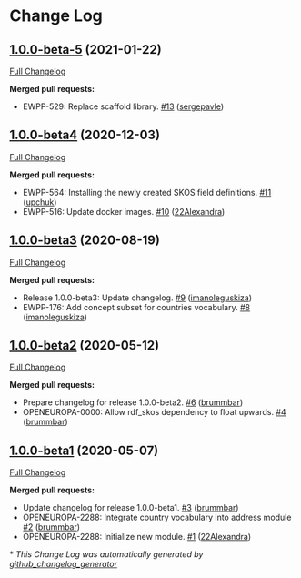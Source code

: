 # Change Log

## [1.0.0-beta-5](https://github.com/openeuropa/oe_corporate_countries/tree/1.0.0-beta-5) (2021-01-22)
[Full Changelog](https://github.com/openeuropa/oe_corporate_countries/compare/1.0.0-beta4...1.0.0-beta-5)

**Merged pull requests:**

- EWPP-529: Replace scaffold library. [\#13](https://github.com/openeuropa/oe_corporate_countries/pull/13) ([sergepavle](https://github.com/sergepavle))

## [1.0.0-beta4](https://github.com/openeuropa/oe_corporate_countries/tree/1.0.0-beta4) (2020-12-03)

[Full Changelog](https://github.com/openeuropa/oe_corporate_countries/compare/1.0.0-beta3...1.0.0-beta4)

**Merged pull requests:**

- EWPP-564: Installing the newly created SKOS field definitions. [\#11](https://github.com/openeuropa/oe_corporate_countries/pull/11) ([upchuk](https://github.com/upchuk))
- EWPP-516: Update docker images. [\#10](https://github.com/openeuropa/oe_corporate_countries/pull/10) ([22Alexandra](https://github.com/22Alexandra))

## [1.0.0-beta3](https://github.com/openeuropa/oe_corporate_countries/tree/1.0.0-beta3) (2020-08-19)

[Full Changelog](https://github.com/openeuropa/oe_corporate_countries/compare/1.0.0-beta2...1.0.0-beta3)

**Merged pull requests:**

- Release 1.0.0-beta3: Update changelog. [\#9](https://github.com/openeuropa/oe_corporate_countries/pull/9) ([imanoleguskiza](https://github.com/imanoleguskiza))
- EWPP-176: Add concept subset for countries vocabulary. [\#8](https://github.com/openeuropa/oe_corporate_countries/pull/8) ([imanoleguskiza](https://github.com/imanoleguskiza))

## [1.0.0-beta2](https://github.com/openeuropa/oe_corporate_countries/tree/1.0.0-beta2) (2020-05-12)

[Full Changelog](https://github.com/openeuropa/oe_corporate_countries/compare/1.0.0-beta1...1.0.0-beta2)

**Merged pull requests:**

- Prepare changelog for release 1.0.0-beta2. [\#6](https://github.com/openeuropa/oe_corporate_countries/pull/6) ([brummbar](https://github.com/brummbar))
- OPENEUROPA-0000: Allow rdf\_skos dependency to float upwards. [\#4](https://github.com/openeuropa/oe_corporate_countries/pull/4) ([brummbar](https://github.com/brummbar))

## [1.0.0-beta1](https://github.com/openeuropa/oe_corporate_countries/tree/1.0.0-beta1) (2020-05-07)

[Full Changelog](https://github.com/openeuropa/oe_corporate_countries/compare/48296a040875cf1bc25ae7ee41c68c918f345c7e...1.0.0-beta1)

**Merged pull requests:**

- Update changelog for release 1.0.0-beta1. [\#3](https://github.com/openeuropa/oe_corporate_countries/pull/3) ([brummbar](https://github.com/brummbar))
- OPENEUROPA-2288: Integrate country vocabulary into address module [\#2](https://github.com/openeuropa/oe_corporate_countries/pull/2) ([brummbar](https://github.com/brummbar))
- OPENEUROPA-2288: Initialize new module. [\#1](https://github.com/openeuropa/oe_corporate_countries/pull/1) ([22Alexandra](https://github.com/22Alexandra))



\* *This Change Log was automatically generated by [github_changelog_generator](https://github.com/skywinder/Github-Changelog-Generator)*
